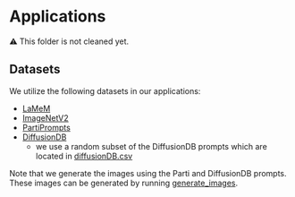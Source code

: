 # Applications

⚠️ This folder is not cleaned yet.

## Datasets

We utilize the following datasets in our applications:
- [LaMeM](http://memorability.csail.mit.edu/explore.html)
- [ImageNetV2](https://github.com/modestyachts/ImageNetV2)
- [PartiPrompts](https://huggingface.co/datasets/nateraw/parti-prompts)
- [DiffusionDB](https://poloclub.github.io/diffusiondb/) 
    - we use a random subset of the DiffusionDB prompts which are located in [diffusionDB.csv](Diffusion/diffusionDB.csv)

Note that we generate the images using the Parti and DiffusionDB prompts. These images can be generated by running [generate_images](Diffusion/generate_images.py).
